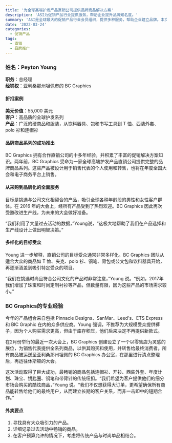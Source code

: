 ```yaml
---
title: '为全球高端护发产品直销公司提供品牌商品解决方案'
description: 'ASI为促销产品行业提供服务，帮助企业提升品牌知名度。'
summary: 'ASI是全球最大的促销产品行业会员组织，提供多种服务，帮助企业建立品牌。本文介绍了亚利桑那州坦佩市的BC Graphics如何成功为一家高端护发产品直销公司设计和提供完整的品牌商品系列。'
date: '2022-03-24'
categories:
  - 促销产品
tags:
  - 直销
  - 品牌推广
---
```


### 姓名：Peyton Young
**职务**：总经理  
**经销权**：亚利桑那州坦佩市的 BC Graphics

#### 折扣案例
**美元价值**：55,000 美元  
**客户**：高品质的全球护发系列  
**产品**：广泛的硬商品和服装，从饮料器具、包和书写工具到 T 恤、西装外套、polo 衫和连帽衫  

#### 品牌商品系列的成功推出
BC Graphics 拥有合作直销公司的十多年经验，并积累了丰富的促销解决方案知识。两年前，BC Graphics 受命为一家全球高端护发产品直销公司提供完整的品牌商品系列。这些产品被设计用于销售代表的个人使用和转售，也将在年度全国大会和电子商务平台上销售。

#### 从采购到品牌化的全面服务
目标是挑选与公司文化相契合的产品，吸引全球各种年龄段的男性和女性客户群体。在 2016 年的大会上，经所有产品受到了热烈欢迎。BC Graphics 因此再次受邀改进生产线，为未来的大会做好准备。

“我们利用了大量过去活动的数据，”Young说，“这极大地帮助了我们在产品选择和生产线设计上做出明智决策。”

#### 多样化的目标受众
Young 进一步解释，直销公司的目标受众通常非常多样化。BC Graphics 团队从适合大众的商品如 T 恤、夹克、polo 衫、钢笔、背包或公文包和饮料器具开始，再逐渐涵盖到吸引特定受众的项目。

“我们在挑选时尚且符合公司文化的产品时非常注意，”Young 说。“例如，2017年我们增加了珠宝和时尚定制衬衫等产品，但数量有限，因为这些产品的市场需求较小。”

### BC Graphics的专业经验
今年的产品组合来自包括 Pinnacle Designs、SanMar、Leed's、ETS Express 和 BIC Graphic 在内的众多供应商。Young 强调，不推荐为大规模受众提供裤子，因为个人购买需求更高，但由于库存积压，他们后来决定不再提供新款式。

在2月份举行的最近一次大会上，BC Graphics 创建设立了一个以零售店为灵感的展位，为销售代表提供全系列商品，以供其购买和使用，并转售给最终消费者。所有商品被运送至亚利桑那州坦佩的 BC Graphics 办公室，在那里进行清点整理后，再运往休斯顿的大会。

这次活动取得了巨大成功，最畅销的商品包括连帽衫、开衫、西装外套、年度计划、珠宝、钥匙圈、钢笔和带背针的传统纽扣。“我们希望为客户提供他们的细分市场会购买的酷炫商品，”Young 说。“我们不仅想获得大订单，更希望确保所有商品能转售给他们的最终用户，从而建立长期的客户关系，而非一击即中的短期合作。”

#### 外卖要点
1. 寻找具有大众吸引力的产品。
2. 详细记录过去活动中畅销的商品。
3. 在客户预算允许的情况下，考虑将传统产品与时尚单品相结合。